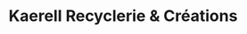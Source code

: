 ---
title: "Kaerell Recyclerie & Créations"
url: /la-chapelle-bouexic/kaerell-recyclerie-et-creations/
shop: magasin de variétés
---